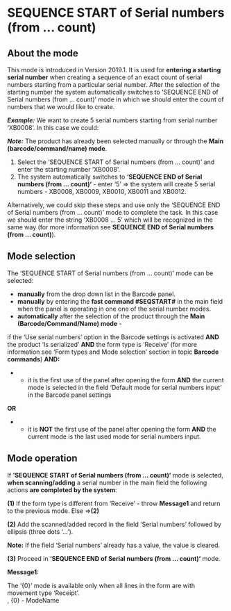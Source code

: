 # SEQUENCE START of Serial numbers (from ... count)


 ## About the mode
 
 
This mode is introduced in Version 2019.1. It is used for **entering a starting serial number** when creating a sequence of an exact count of serial numbers starting from a particular serial number. After the selection of the starting number the system automatically switches to ‘SEQUENCE END of Serial numbers (from ... count)’ mode in which we should enter the count of numbers that we would like to create.

***Example:*** We want to create 5 serial numbers starting from serial number ‘XB0008’. In this case we could:

***Note:*** The product has already been selected manually or through the **Main (barcode/command/name) mode**.
1. Select the ‘SEQUENCE START of Serial numbers (from ... count)’ and enter the starting number ’XB0008’.
2. The system automatically switches to **‘SEQUENCE END of Serial numbers (from ... count)‘** - enter ‘5’
=> the system will create 5 serial numbers - XB0008, XB0009, XB0010, XB0011 and XB0012.

Alternatively, we could skip these steps and use only the ‘SEQUENCE END of Serial numbers (from ... count)’ mode to complete the task. In this case we should enter the string ‘XB0008 ... 5’ which will be recognized in the same way (for more information see **SEQUENCE END of Serial numbers (from ... count)**).
 
## Mode selection
 
The ‘SEQUENCE START of Serial numbers (from ... count)’ mode can be selected:
- **manually** from the drop down list in the Barcode panel.  
- **manually** by entering the **fast command #SEQSTART#**  in the main field when the panel is operating in one one of the serial number modes.
- **automatically** after the selection of the product through the **Main (Barcode/Command/Name) mode** - 

if the ‘Use serial numbers’ option in the Barcode settings is activated **AND** the product ‘Is serialized’ **AND** the form type is ‘Receive’ (for more information see ‘Form types and Mode selection’ section in topic **Barcode commands**) **AND:**
- * it is the first use of the panel after opening the form **AND** the current mode is selected in the field ‘Default mode for serial numbers input’ in the Barcode panel settings 

**OR**

- *  it is **NOT** the first use of the panel after opening the form **AND** the current mode is the last used mode for serial numbers input.
 
## Mode operation
 
If **’SEQUENCE START of Serial numbers (from ... count)’** mode is selected, **when scanning/adding** a serial number in the main field the following actions **are completed by the system**:

**(1)** If the form type is different from ‘Receive’ - throw **Message1** and return to the previous mode.  Else =>**(2)**</br>

**(2)** Add the scanned/added record in the field ‘Serial numbers’ followed by ellipsis (three dots ‘...’).</br>

**Note:** If the field ‘Serial numbers’ already has a value, the value is cleared.</br>

**(3)** Proceed in  **‘SEQUENCE END of Serial numbers (from ... count)‘** mode.</br>
 
**Message1:**

The ‘{0}’ mode is available only when all lines in the form are with movement type ‘Receipt’.</br>
, {0} - ModeName


